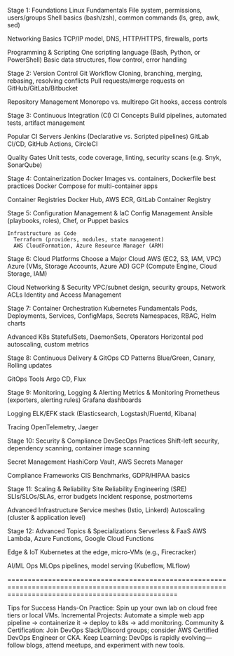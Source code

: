 Stage 1: Foundations
  Linux Fundamentals
    File system, permissions, users/groups
    Shell basics (bash/zsh), common commands (ls, grep, awk, sed)

  Networking Basics
    TCP/IP model, DNS, HTTP/HTTPS, firewalls, ports

  Programming & Scripting
    One scripting language (Bash, Python, or PowerShell)
    Basic data structures, flow control, error handling


Stage 2: Version Control
  Git Workflow
    Cloning, branching, merging, rebasing, resolving conflicts
    Pull requests/merge requests on GitHub/GitLab/Bitbucket

  Repository Management
    Monorepo vs. multirepo
    Git hooks, access controls


Stage 3: Continuous Integration (CI)
  CI Concepts
    Build pipelines, automated tests, artifact management

  Popular CI Servers
    Jenkins (Declarative vs. Scripted pipelines)
    GitLab CI/CD, GitHub Actions, CircleCI

  Quality Gates
    Unit tests, code coverage, linting, security scans (e.g. Snyk, SonarQube)

Stage 4: Containerization
  Docker
    Images vs. containers, Dockerfile best practices
    Docker Compose for multi-container apps

  Container Registries
    Docker Hub, AWS ECR, GitLab Container Registry

  Stage 5: Configuration Management & IaC
    Config Management
      Ansible (playbooks, roles), Chef, or Puppet basics

    Infrastructure as Code
      Terraform (providers, modules, state management)
      AWS CloudFormation, Azure Resource Manager (ARM)

Stage 6: Cloud Platforms
  Choose a Major Cloud
    AWS (EC2, S3, IAM, VPC)
    Azure (VMs, Storage Accounts, Azure AD)
    GCP (Compute Engine, Cloud Storage, IAM)

  Cloud Networking & Security
    VPC/subnet design, security groups, Network ACLs
    Identity and Access Management


Stage 7: Container Orchestration
  Kubernetes Fundamentals
    Pods, Deployments, Services, ConfigMaps, Secrets
    Namespaces, RBAC, Helm charts

  Advanced K8s
    StatefulSets, DaemonSets, Operators
    Horizontal pod autoscaling, custom metrics


Stage 8: Continuous Delivery & GitOps
  CD Patterns
    Blue/Green, Canary, Rolling updates

  GitOps Tools
    Argo CD, Flux


Stage 9: Monitoring, Logging & Alerting
  Metrics & Monitoring
    Prometheus (exporters, alerting rules)
    Grafana dashboards

  Logging
    ELK/EFK stack (Elasticsearch, Logstash/Fluentd, Kibana)

  Tracing
    OpenTelemetry, Jaeger


Stage 10: Security & Compliance
  DevSecOps Practices
    Shift-left security, dependency scanning, container image scanning

  Secret Management
    HashiCorp Vault, AWS Secrets Manager
    
  Compliance Frameworks
    CIS Benchmarks, GDPR/HIPAA basics


Stage 11: Scaling & Reliability
  Site Reliability Engineering (SRE)
    SLIs/SLOs/SLAs, error budgets
    Incident response, postmortems

  Advanced Infrastructure
    Service meshes (Istio, Linkerd)
    Autoscaling (cluster & application level)


Stage 12: Advanced Topics & Specializations
  Serverless & FaaS
    AWS Lambda, Azure Functions, Google Cloud Functions
    
  Edge & IoT
    Kubernetes at the edge, micro-VMs (e.g., Firecracker)

  AI/ML Ops
    MLOps pipelines, model serving (Kubeflow, MLflow)


======================================================================================================================================================

Tips for Success
  Hands-On Practice: Spin up your own lab on cloud free tiers or local VMs.
  Incremental Projects: Automate a simple web app pipeline → containerize it → deploy to k8s → add monitoring.
  Community & Certification: Join DevOps Slack/Discord groups; consider AWS Certified DevOps Engineer or CKA.
  Keep Learning: DevOps is rapidly evolving—follow blogs, attend meetups, and experiment with new tools.
  

      

